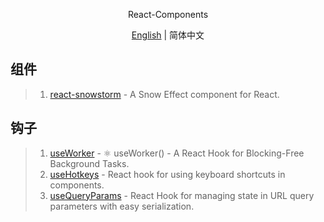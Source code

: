 <p align='center'>
React-Components
</p>

<p align='center'>
<a href='./README.md'>English</a> | 简体中文
</p>

## 组件
> 1. [react-snowstorm](https://github.com/burakcan/react-snowstorm) - A Snow Effect component for React.

## 钩子
> 1. [useWorker](https://github.com/alewin/useWorker) - ⚛️ useWorker() - A React Hook for Blocking-Free Background Tasks.
> 2. [useHotkeys](https://github.com/JohannesKlauss/react-hotkeys-hook) - React hook for using keyboard shortcuts in components.
> 3. [useQueryParams](https://github.com/pbeshai/use-query-params) - React Hook for managing state in URL query parameters with easy serialization.